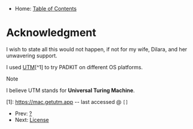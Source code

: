 - Home: [Table of Contents](..)

# Acknowledgment

I wish to state all this would not happen, if not for my wife, Dilara, and her unwavering support.

I used [UTM](https://mac.getutm.app)[^1] to try PADKIT on different OS platforms.

> [!NOTE]
> I believe UTM stands for **Universal Turing Machine**.

[1]: https://mac.getutm.app -- last accessed @ `[]`

- Prev: [?](?)
- Next: [License](../LICENSE.md)
